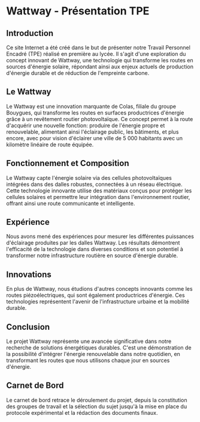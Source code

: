 
# Wattway - Présentation TPE

## Introduction
Ce site Internet a été créé dans le but de présenter notre Travail Personnel Encadré (TPE) réalisé en première au lycée. Il s'agit d'une exploration du concept innovant de Wattway, une technologie qui transforme les routes en sources d'énergie solaire, répondant ainsi aux enjeux actuels de production d'énergie durable et de réduction de l'empreinte carbone.

## Le Wattway
Le Wattway est une innovation marquante de Colas, filiale du groupe Bouygues, qui transforme les routes en surfaces productrices d'énergie grâce à un revêtement routier photovoltaïque. Ce concept permet à la route d'acquérir une nouvelle fonction: produire de l'énergie propre et renouvelable, alimentant ainsi l'éclairage public, les bâtiments, et plus encore, avec pour vision d'éclairer une ville de 5 000 habitants avec un kilomètre linéaire de route équipée.

## Fonctionnement et Composition
Le Wattway capte l'énergie solaire via des cellules photovoltaïques intégrées dans des dalles robustes, connectées à un réseau électrique. Cette technologie innovante utilise des matériaux conçus pour protéger les cellules solaires et permettre leur intégration dans l'environnement routier, offrant ainsi une route communicante et intelligente.

## Expérience
Nous avons mené des expériences pour mesurer les différentes puissances d'éclairage produites par les dalles Wattway. Les résultats démontrent l'efficacité de la technologie dans diverses conditions et son potentiel à transformer notre infrastructure routière en source d'énergie durable.

## Innovations
En plus de Wattway, nous étudions d'autres concepts innovants comme les routes piézoélectriques, qui sont également productrices d'énergie. Ces technologies représentent l'avenir de l'infrastructure urbaine et la mobilité durable.

## Conclusion
Le projet Wattway représente une avancée significative dans notre recherche de solutions énergétiques durables. C'est une démonstration de la possibilité d'intégrer l'énergie renouvelable dans notre quotidien, en transformant les routes que nous utilisons chaque jour en sources d'énergie.

## Carnet de Bord
Le carnet de bord retrace le déroulement du projet, depuis la constitution des groupes de travail et la sélection du sujet jusqu'à la mise en place du protocole expérimental et la rédaction des documents finaux.


